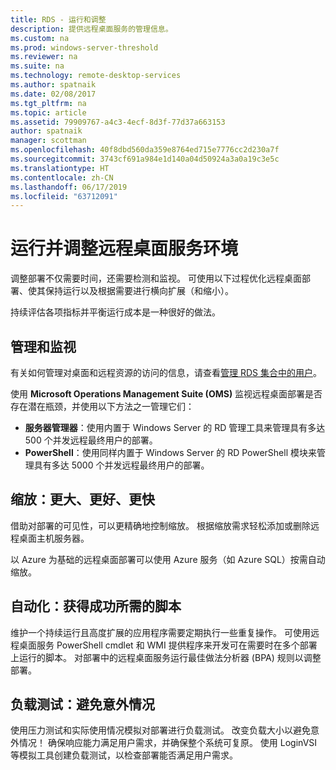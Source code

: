 ```yaml
---
title: RDS - 运行和调整
description: 提供远程桌面服务的管理信息。
ms.custom: na
ms.prod: windows-server-threshold
ms.reviewer: na
ms.suite: na
ms.technology: remote-desktop-services
ms.author: spatnaik
ms.date: 02/08/2017
ms.tgt_pltfrm: na
ms.topic: article
ms.assetid: 79909767-a4c3-4ecf-8d3f-77d37a663153
author: spatnaik
manager: scottman
ms.openlocfilehash: 40f8dbd560da359e8764ed715e7776cc2d230a7f
ms.sourcegitcommit: 3743cf691a984e1d140a04d50924a3a0a19c3e5c
ms.translationtype: HT
ms.contentlocale: zh-CN
ms.lasthandoff: 06/17/2019
ms.locfileid: "63712091"
---
```

# <a name="run-and-tune-your-remote-desktop-services-environment"></a>运行并调整远程桌面服务环境

调整部署不仅需要时间，还需要检测和监视。 可使用以下过程优化远程桌面部署、使其保持运行以及根据需要进行横向扩展（和缩小）。 

持续评估各项指标并平衡运行成本是一种很好的做法。

## <a name="management-and-monitoring"></a>管理和监视

有关如何管理对桌面和远程资源的访问的信息，请查看[管理 RDS 集合中的用户](rds-user-management.md)。

使用 **Microsoft Operations Management Suite (OMS)** 监视远程桌面部署是否存在潜在瓶颈，并使用以下方法之一管理它们： 

- **服务器管理器**：使用内置于 Windows Server 的 RD 管理工具来管理具有多达 500 个并发远程最终用户的部署。 
- **PowerShell**：使用同样内置于 Windows Server 的 RD PowerShell 模块来管理具有多达 5000 个并发远程最终用户的部署。

## <a name="scale-bigger-better-faster"></a>缩放：更大、更好、更快

借助对部署的可见性，可以更精确地控制缩放。 根据缩放需求轻松添加或删除远程桌面主机服务器。 

以 Azure 为基础的远程桌面部署可以使用 Azure 服务（如 Azure SQL）按需自动缩放。

## <a name="automation-script-for-success"></a>自动化：获得成功所需的脚本

维护一个持续运行且高度扩展的应用程序需要定期执行一些重复操作。 可使用远程桌面服务 PowerShell cmdlet 和 WMI 提供程序来开发可在需要时在多个部署上运行的脚本。 对部署中的远程桌面服务运行最佳做法分析器 (BPA) 规则以调整部署。

## <a name="load-testing-avoid-surprises"></a>负载测试：避免意外情况

使用压力测试和实际使用情况模拟对部署进行负载测试。 改变负载大小以避免意外情况！ 确保响应能力满足用户需求，并确保整个系统可复原。 使用 LoginVSI 等模拟工具创建负载测试，以检查部署能否满足用户需求。 